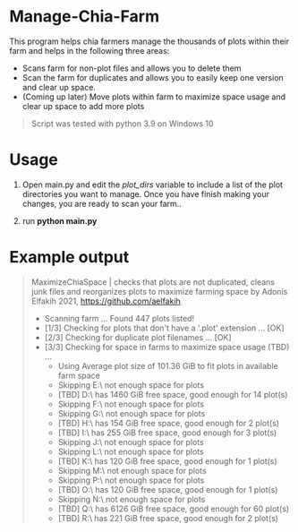 ﻿# Manage-Chia-Farm
This program helps chia farmers manage the thousands of plots within their farm and helps in the following three areas:
  * Scans farm for non-plot files and allows you to delete them 
  * Scan the farm for duplicates and allows you to easily keep one version and clear up space.
  * (Coming up later) Move plots within farm to maximize space usage and clear up space to add more plots

> Script was tested with python 3.9 on Windows 10 

# Usage
1. Open main.py and edit the *plot_dirs* variable to include a list of the plot
directories you want to manage.  Once you have finish making your changes, you are ready to scan your farm..
 
1. run **python main.py**


# Example output
> MaximizeChiaSpace | checks that plots are not duplicated, cleans junk files and reorganizes plots to maximize farming space
by Adonis Elfakih 2021, https://github.com/aelfakih
>
>* Scanning farm ... Found  447 plots listed!
>* [1/3] Checking for plots that don't have a '.plot' extension ... [OK]
>* [2/3] Checking for duplicate plot filenames ... [OK]
>* [3/3] Checking for space in farms to maximize space usage (TBD) ...
>    * Using Average plot size of 101.36 GiB to fit plots in available farm space
>    * Skipping E:\ not enough space for plots
>    * [TBD] D:\ has 1460 GiB free space, good enough for 14 plot(s)
>    * Skipping F:\ not enough space for plots
>    * Skipping G:\ not enough space for plots
>    * [TBD] H:\ has 154 GiB free space, good enough for 2 plot(s)
>    * [TBD] I:\ has 255 GiB free space, good enough for 3 plot(s)
>    * Skipping J:\ not enough space for plots
>    * Skipping L:\ not enough space for plots
>    * [TBD] K:\ has 120 GiB free space, good enough for 1 plot(s)
>    * Skipping M:\ not enough space for plots
>    * Skipping P:\ not enough space for plots
>    * [TBD] O:\ has 120 GiB free space, good enough for 1 plot(s)
>    * Skipping N:\ not enough space for plots
>    * [TBD] Q:\ has 6126 GiB free space, good enough for 60 plot(s)
>    * [TBD] R:\ has 221 GiB free space, good enough for 2 plot(s)
